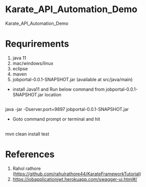 # Karate_API_Automation_Demo
Karate_API_Automation_Demo

# Requrirements
1. java 11
2. mac/windows/linux
3. eclipse
4. maven
5. jobportal-0.0.1-SNAPSHOT.jar (available at src/java/main)

* install Java11 and Run below command from jobportal-0.0.1-SNAPSHOT.jar location
##
java  -jar -Dserver.port=9897 jobportal-0.0.1-SNAPSHOT.jar 


* Goto command prompt or terminal and hit
##
mvn clean install test

# References
1. Rahol rathore (https://github.com/rahulrathore44/KarateFrameworkTutorial)
2. https://jobapplicationjwt.herokuapp.com/swagger-ui.html#/